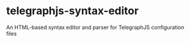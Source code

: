 # telegraphjs-syntax-editor
An HTML-based syntax editor and parser for TelegraphJS configuration files
